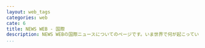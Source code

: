 ```yaml
---
layout: web_tags
categories: web
cate: 6
title: NEWS WEB - 国際
description: NEWS WEBの国際ニュースについてのページです。いま世界で何が起こっているのか。その背景には何が。世界各地から届けられるニュースをいち早くお届けします。ユニークな話題やトレンドも幅広くお伝えします。
...
```

